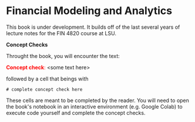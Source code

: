 # Financial Modeling and Analytics
  
This book is under development. It builds off of the last several years of lecture notes for the FIN 4820 course at LSU.

**Concept Checks**

Throught the book, you will encounter the text:

<span style="color:red">**Concept check**:</span> &lt;some text here&gt;

followed by a cell that beings with
```
# complete concept check here
```
These cells are meant to be completed by the reader. You will need to open the book's notebook in an interactive environment (e.g. Google Colab) to execute code yourself and complete the concept checks.

